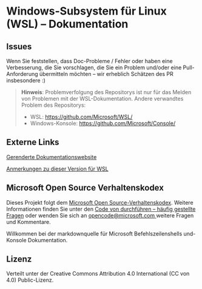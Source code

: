 # <a name="windows-subsystem-for-linux-wsl-documentation"></a>Windows-Subsystem für Linux (WSL) – Dokumentation

## <a name="issues"></a>Issues
Wenn Sie feststellen, dass Doc-Probleme / Fehler oder haben eine Verbesserung, die Sie vorschlagen, die Sie ein Problem und/oder eine Pull-Anforderung übermitteln möchten – wir erheblich Schätzen des PR insbesondere :)

> **Hinweis**: Problemverfolgung des Repositorys ist nur für das Melden von Problemen mit der WSL-Dokumentation. Andere verwandtes Problem des Repositorys:
> * WSL: https://github.com/Microsoft/WSL/
> * Windows-Konsole: https://github.com/Microsoft/Console/

## <a name="external-links"></a>Externe Links

[Gerenderte Dokumentationswebsite](https://docs.microsoft.com/windows/wsl/) 

[Anmerkungen zu dieser Version für WSL](https://docs.microsoft.com/en-us/windows/wsl/release-notes)

## <a name="microsoft-open-source-code-of-conduct"></a>Microsoft Open Source Verhaltenskodex

Dieses Projekt folgt dem [Microsoft Open Source-Verhaltenskodex](https://opensource.microsoft.com/codeofconduct/).
Weitere Informationen finden Sie unter den [Code von durchführen – häufig gestellte Fragen](https://opensource.microsoft.com/codeofconduct/faq/) oder wenden Sie sich an [ opencode@microsoft.com ](mailto:opencode@microsoft.com) weitere Fragen und Kommentare.

Willkommen bei der markdownquelle für Microsoft Befehlszeilenshells und-Konsole Dokumentation.

## <a name="license"></a>Lizenz
Verteilt unter der Creative Commons Attribution 4.0 International (CC von 4.0) Public-Lizenz.

